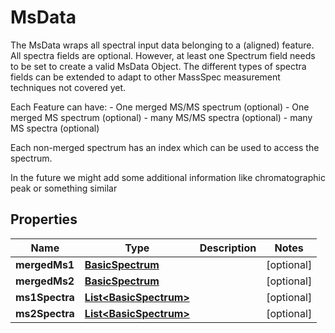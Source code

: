 

# MsData

The MsData wraps all spectral input data belonging to a (aligned) feature. All spectra fields are optional.  However, at least one Spectrum field needs to be set to create a valid MsData Object.  The different types of spectra fields can be extended to adapt to other MassSpec measurement techniques not covered yet.  <p>  Each Feature can have:  - One merged MS/MS spectrum (optional)  - One merged MS spectrum (optional)  - many MS/MS spectra (optional)  - many MS spectra (optional)  <p>  Each non-merged spectrum has an index which can be used to access the spectrum.  <p>  In the future we might add some additional information like chromatographic peak or something similar

## Properties

| Name | Type | Description | Notes |
|------------ | ------------- | ------------- | -------------|
|**mergedMs1** | [**BasicSpectrum**](BasicSpectrum.md) |  |  [optional] |
|**mergedMs2** | [**BasicSpectrum**](BasicSpectrum.md) |  |  [optional] |
|**ms1Spectra** | [**List&lt;BasicSpectrum&gt;**](BasicSpectrum.md) |  |  [optional] |
|**ms2Spectra** | [**List&lt;BasicSpectrum&gt;**](BasicSpectrum.md) |  |  [optional] |



